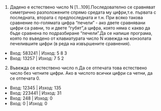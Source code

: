 1. Дадено е естествено число N [1...109].Последователно се сравняват симетрично разположените спрямо средата му цифри,т.е. първата с последната, втората с предпоследната и т.н.   При всяко такова сравнение по-голямата цифра “печели” - ако двете сравнявани цифри са равни, то и двете “губят”,а цифра, която няма с какво да бъде сравнена по подразбиране “печели”.Да се напише програма, която по въведено от клавиатурата число N извежда на конзолата печелившите цифри (в реда на извършените сравнения).        

- Вход: 583241 | Изход: 5 8 3
- Вход: 13257 | Изход: 7 5 2   
         
2. Въвежда се естествено число n.Да се отпечата това естествено число без четните цифри. Ако в числото всички цифри са четни, да се отпечата 0.

- Вход: 12345 | Изход: 135   
- Вход: 223441 | Изход: 31   
- Вход: 248 | Изход: 0       
- Вход: 0 | Изход: 0                     


